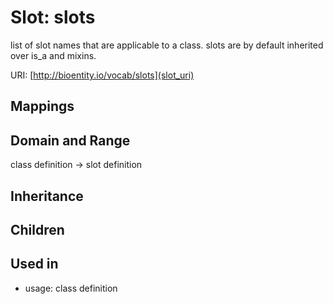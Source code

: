 # Slot: slots


list of slot names that are applicable to a class. slots are by default inherited over is_a and mixins.

URI: [http://bioentity.io/vocab/slots](slot_uri)
## Mappings

## Domain and Range

class definition -> slot definition
## Inheritance

## Children

## Used in

 *  usage: class definition
